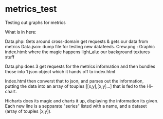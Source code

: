 metrics_test
============

Testing out graphs for metrics

What is in here:

Data.php: Gets around cross-domain get requests & gets our data from metrics
Data.json: dump file for testing new datafeeds.
Crew.png : Graphic
index.html: where the magic happens
light_alu: our background textures stuff

Data.php does 3 get requests for the metrics information and then bundles those into 1 json object which it hands off to index.html

Index.html then converst that to json, and parses out the information, putting the data into an array of touples [[x,y],[x,y]...] that is fed to the Hi-chart.

Hicharts does its magic and charts it up, displaying the information its given. Each new line is a sepparate "series" listed with a name, and a dataset (array of touples [x,y]).



